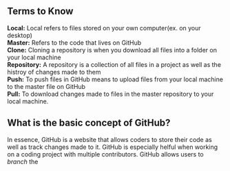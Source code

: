 ## Terms to Know
**Local:** Local refers to files stored on your own computer(ex. on your desktop) <br>
**Master:** Refers to the code that lives on GitHub <br>
**Clone:** Cloning a repository is when you download all files into a folder on your local machine <br>
**Repository:** A repository is a collection of all files in a project as well as the histroy of changes made to them <br>
**Push:** To push files in GitHub means to upload files from your local machine to the master file on GitHub <br>
**Pull:** To download changes made to files in the master repository to your local machine. <br>
## What is the basic concept of GitHub? 
In essence, GitHub is a website that allows coders to store their code as well as track changes made to it. GitHub is especially helful when 
working on a coding project with multiple contributors. GitHub allows users to *branch* the
